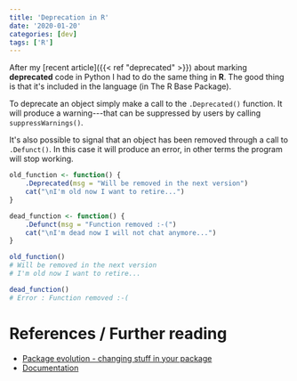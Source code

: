 ```yaml
---
title: 'Deprecation in R'
date: '2020-01-20'
categories: [dev]
tags: ['R']
---
```


After my [recent article]({{< ref "deprecated" >}}) about marking **deprecated** code in Python I had to do the same thing in **R**.
The good thing is that it's included in the language (in The R Base Package).

To deprecate an object simply make a call to the `.Deprecated()` function.
It will produce a warning---that can be suppressed by users by calling `suppressWarnings()`.

It's also possible to signal that an object has been removed through a call to `.Defunct()`. 
In this case it will produce an error, in other terms the program will stop working.

```R
old_function <- function() {
    .Deprecated(msg = "Will be removed in the next version")
    cat("\nI'm old now I want to retire...")
}

dead_function <- function() {
    .Defunct(msg = "Function removed :-(")
    cat("\nI'm dead now I will not chat anymore...")
}

old_function()
# Will be removed in the next version
# I'm old now I want to retire...

dead_function()
# Error : Function removed :-(
```

# References / Further reading

- [Package evolution - changing stuff in your package](https://ropensci.org/technotes/2017/01/05/package-evolution/)
- [Documentation](https://www.rdocumentation.org/packages/base/versions/3.6.2/topics/Deprecated)